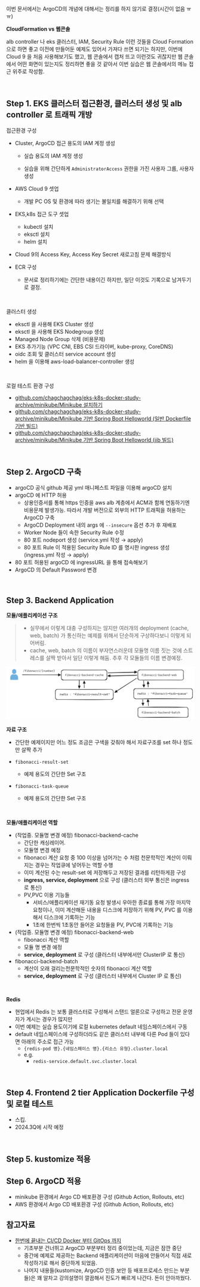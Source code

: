 이번 문서에서는 ArgoCD의 개념에 대해서는 정리를 하지 않기로 결정(시간이 없음 ㅠㅠ)<br>

**CloudFormation vs 웹콘솔**<br>

alb controller 나 eks 클러스터, IAM, Security Rule 이런 것들을 Cloud Formation 으로 하면 좋고 이전에 만들어둔 예제도 있어서 가져다 쓰면 되기는 하지만, 이번에 Cloud 9 을 처음 사용해보기도 했고, 웹 콘솔에서 캡처 뜨고 이런것도 귀찮지만 웹 콘솔에서 어떤 화면이 있는지도 정리하면 좋을 것 같아서 이번 실습은 웹 콘솔에서의 메뉴 접근 위주로 작성함.<br>

<br>



## Step 1. EKS 클러스터 접근환경, 클러스터 생성 및 alb controller 로 트래픽 개방 

접근환경 구성

- Cluster, ArgoCD 접근 용도의 IAM 계정 생성
  - 실습 용도의 IAM 계정 생성

  - 실습을 위해 간단하게 `AdministratorAccess` 권한을 가진 사용자 그룹, 사용자 생성

- AWS Cloud 9 셋업 
  - 개발 PC OS 및 환경에 따라 생기는 불일치를 해결하기 위해 선택

- EKS,k8s 접근 도구 셋업

  - kubectl 설치
  - eksctl 설치
  - helm 설치

- Cloud 9의 Access Key, Access Key Secret 새로고침 문제 해결방식

- ECR 구성
  - 문서로 정리하기에는 간단한 내용이긴 하지만, 일단 이것도 기록으로 남겨두기로 결정.


<br>



클러스터 생성

- eksctl 을 사용해 EKS Cluster 생성 
- eksctl 을 사용해 EKS Nodegroup 생성
- Managed Node Group 삭제 (비용문제)
- EKS 추가기능 (VPC CNI, EBS CSI 드라이버, kube-proxy, CoreDNS)
- oidc 조회 및 클러스터 service account 생성
- helm 을 이용해 aws-load-balancer-controller 생성

<br>



로컬 테스트 환경 구성

- [github.com/chagchagchag/eks-k8s-docker-study-archive/minikube/Minikube 설치하기](https://github.com/chagchagchag/eks-k8s-docker-study-archive/blob/main/minikube/Minikube%20%EC%84%A4%EC%B9%98%ED%95%98%EA%B8%B0.md)
- [github.com/chagchagchag/eks-k8s-docker-study-archive/minikube/Minikube 기반 Spring Boot Helloworld (일반 Dockerfile 기반 빌드)](https://github.com/chagchagchag/eks-k8s-docker-study-archive/blob/main/minikube/Minikube%20%EA%B8%B0%EB%B0%98%20Spring%20Boot%20Helloworld.md)
- [github.com/chagchagchag/eks-k8s-docker-study-archive/minikube/Minikube 기반 Spring Boot Helloworld (jib 빌드)]()

<br>



## Step 2. ArgoCD 구축

- argoCD 공식 github 제공 yml 매니페스트 파일을 이용해 argoCD 설치
- argoCD 에 HTTP 허용 
  - 상용인증서를 통해 https 인증을 aws alb 계층에서 ACM과 함께 연동하기엔 비용문제 발생가능. 따라서 개발 버전으로 외부의 HTTP 트래픽을 허용하는 ArgoCD 구축
  - ArgoCD Deployment 내의 args 에 `--insecure` 옵션 추가 후 재배포
  - Worker Node 들이 속한 Security Rule 수정
  - 80 포트 nodeport 생성 (service.yml 작성 → apply)
  - 80 포트 Rule 이 적용된 Security Rule ID 를 명시한 ingress 생성 (ingress.yml 작성 → apply)
- 80 포트 허용된 argoCD 에 ingressURL 을 통해 접속해보기
- ArgoCD 의 Default Password 변경

<br>



## Step 3. Backend Application

**모듈/애플리케이션 구조**

> - 실무에서 이렇게 대충 구성하지는 않지만 여러개의 deployment (cache, web, batch) 가 통신하는 예제를 위해서 단순하게 구상하다보니 이렇게 되어버림.
> - cache, web, batch 의 이름이 부자연스러운데 모듈명 이름 짓는 것에 스트레스를 살짝 받아서 일단 이렇게 해둠. 추후 각 모듈들의 이름 변경예정.



<img src="./img/CODE-EXAMPLE/1.png"/>

**자료 구조**

- 간단한 예제이지만 어느 정도 조금은 구색을 갖춰야 해서 자료구조를 set 하나 정도만 살짝 추가

- `fibonacci-result-set` 
  - 예제 용도의 간단한 Set 구조
- `fibonacci-task-queue`
  - 예제 용도의 간단한 Set 구조

<br>



**모듈/애플리케이션 역할**

- (작업중. 모듈명 변경 예정) fibonacci-backend-cache
  - 간단한 캐싱레이어.
  - 모듈명 변경 예정
  - fibonacci 계산 요청 중 100 이상을 넘어가는 수 처럼 천문학적인 계산이 이뤄지는 경우는 작업큐에 넣어두는 역할 수행
  - 이미 계산된 수는 result-set 에 저장해두고 저장된 결과를 리턴하게끔 구성
  - **ingress, service, deployment** 으로 구성 (클러스터 외부 통신은 ingress 로 통신)
  - PV,PVC 이용 기능들
    - 서비스/애플리케이션 재기동 요청 발생시 우아한 종료를 통해 가장 마지막 요청이나, 이미 계산해둔 내용을 디스크에 저장하기 위해 PV, PVC 를 이용해서 디스크에 기록하는 기능 
    - 1초에 한번씩 1초동안 들어온 요청들을 PV, PVC에 기록하는 기능 
- (작업중. 모듈명 변경 예정) fibonacci-backend-web
  - fibonacci 계산 역할
  - 모듈 명 변경 예정
  - **service, deployment** 로 구성 (클러스터 내부에서만 ClusterIP 로 통신)
- fibonacci-backend-batch
  - 계산이 오래 걸리는천문학적인 숫자의 fibonacci 계산 역할
  - **service, deployment** 로 구성 (클러스터 내부에서 Cluster IP 로 통신)

<br>



**Redis**

- 현업에서 Redis 는 보통 클러스터로 구성해서 스탠드 얼론으로 구성하고 전문 운영자가 계시는 경우가 많지만
- 이번 예제는 실습 용도이기에 로컬 kubernetes default 네임스페이스에서 구동
- default 네임스페이스에 구성하더라도 같은 클러스터 내부에 다른 Pod 들이 있다면 아래의 주소로 접근 가능
  - `{redis-pod 명}.{네임스페이스 명}.{리소스 유형}.cluster.local`
  - e.g. 
    - `redis-service.default.svc.cluster.local`

<br>



## Step 4. Frontend 2 tier Application Dockerfile 구성 및 로컬 테스트
- 스킵.
- 2024.3Q에 시작 예정

<br>



## Step 5. kustomize 적용



## Step 6. ArgoCD 적용

- minikube 환경에서 Argo CD 배포환경 구성 (Github Action, Rollouts, etc)
- AWS 환경에서 Argo CD 배포환경 구성 (Github Action, Rollouts, etc)



## 참고자료 
- [한번에 끝내는 CI/CD Docker 부터 GitOps 까지](https://fastcampus.co.kr/dev_online_cicd)
  - 기초부분 건너뛰고 ArgoCD 부분부터 정리 중이었는데, 지금은 잠깐 중단
  - 중간에 예제로 제공하는 Backend 애플리케이션이 마음에 안들어서 직접 새로 작성하기로 해서 중단하게 되었음.
  - 나머지 내용들(kustomize, ArgoCD 인증 보안 등 배포프로세스 만드는 부분들)은 꽤 알차고 강의설명이 깔끔해서 진도가 빠르게 나간다. 돈이 안아까웠다.

